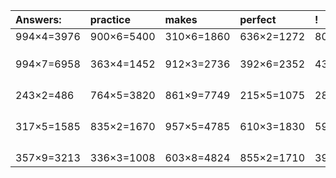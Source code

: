 | Answers: | practice | makes | perfect | ! |
| :--- | :--- | :--- | :--- | :--- |
| 994×4=3976 | 900×6=5400 | 310×6=1860 | 636×2=1272 | 802×6=4812 | 
|   |   |   |   |   | 
|   |   |   |   |   | 
|   |   |   |   |   | 
| 994×7=6958 | 363×4=1452 | 912×3=2736 | 392×6=2352 | 438×4=1752 | 
|   |   |   |   |   | 
|   |   |   |   |   | 
|   |   |   |   |   | 
|   |   |   |   |   | 
| 243×2=486 | 764×5=3820 | 861×9=7749 | 215×5=1075 | 285×3=855 | 
|   |   |   |   |   | 
|   |   |   |   |   | 
|   |   |   |   |   | 
|   |   |   |   |   | 
| 317×5=1585 | 835×2=1670 | 957×5=4785 | 610×3=1830 | 594×4=2376 | 
|   |   |   |   |   | 
|   |   |   |   |   | 
|   |   |   |   |   | 
|   |   |   |   |   | 
| 357×9=3213 | 336×3=1008 | 603×8=4824 | 855×2=1710 | 396×6=2376 | 
